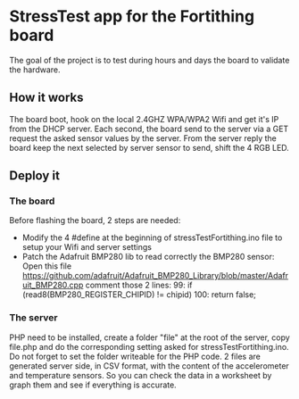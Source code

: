 # StressTest app for the Fortithing board

The goal of the project is to test during hours and days the board to validate the hardware.

## How it works
The board boot, hook on the local 2.4GHZ WPA/WPA2 Wifi and get it's IP from the DHCP server.
Each second, the board send to the server via a GET request the asked sensor values by the server. From the server reply the board keep the next selected by server sensor to send, shift the 4 RGB LED.

## Deploy it

### The board
Before flashing the board, 2 steps are needed:
 - Modify the 4 #define at the beginning of stressTestFortithing.ino file to setup your Wifi and server settings
 - Patch the Adafruit BMP280 lib to read correctly the BMP280 sensor:
Open this file https://github.com/adafruit/Adafruit_BMP280_Library/blob/master/Adafruit_BMP280.cpp
comment those 2 lines:
 99:   if (read8(BMP280_REGISTER_CHIPID) != chipid)
100:    return false;

### The server
PHP need to be installed, create a folder "file" at the root of the server, copy file.php and do the corresponding setting asked for stressTestFortithing.ino.
Do not forget to set the folder writeable for the PHP code.
2 files are generated server side, in CSV format, with the content of the accelerometer and temperature sensors. So you can check the data in a worksheet by graph them and see if everything is accurate.

